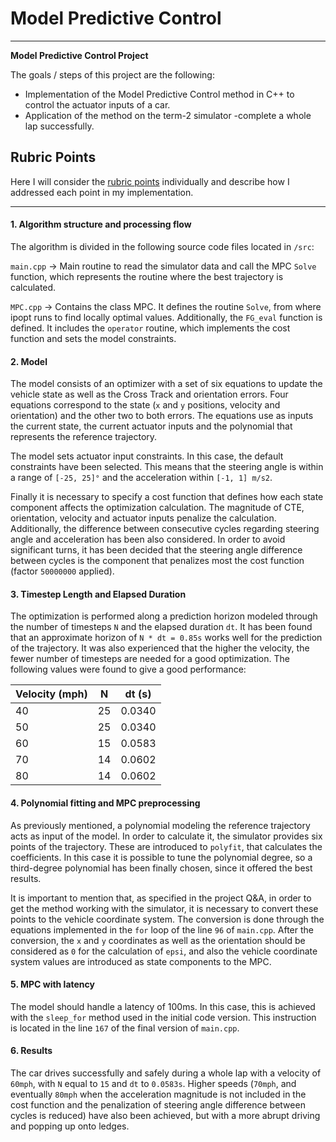 # **Model Predictive Control**

---


**Model Predictive Control Project**

The goals / steps of this project are the following:

* Implementation of the Model Predictive Control method in C++ to control the actuator inputs of a car.
* Application of the method on the term-2 simulator -complete a whole lap successfully.

[//]: # (Image References)

[image1]: ./outputs/RMSE_Unscented.png "Undistorted"
[image2]: ./outputs/YawAngle.png "Undistorted"
[image3]: ./outputs/YawRate.png "Undistorted"
[image4]: ./outputs/Lidar_NIS.png "Undistorted"
[image5]: ./outputs/Radar_NIS.png "Undistorted"

## Rubric Points

Here I will consider the [rubric points](https://review.udacity.com/#!/rubrics/896/view) individually and describe how I addressed each point in my implementation.

---


#### 1. Algorithm structure and processing flow

The algorithm is divided in the following source code files located in `/src`:

`main.cpp` -> Main routine to read the simulator data and call the MPC `Solve` function, which represents the routine where the best trajectory is calculated.

`MPC.cpp` -> Contains the class MPC. It defines the routine `Solve`, from where ipopt runs to find locally optimal values. Additionally, the `FG_eval` function is defined. It includes the `operator` routine, which implements the cost function and sets the model constraints.

#### 2. Model

The model consists of an optimizer with a set of six equations to update the vehicle state as well as the Cross Track and orientation errors. Four equations correspond to the state (`x` and `y` positions, velocity and orientation) and the other two to both errors. The equations use as inputs the current state, the current actuator inputs and the polynomial that represents the reference trajectory.

The model sets actuator input constraints. In this case, the default constraints have been selected. This means that the steering angle is within a range of `[-25, 25]°` and the acceleration within `[-1, 1] m/s2`.

Finally it is necessary to specify a cost function that defines how each state component affects the optimization calculation. The magnitude of CTE, orientation, velocity and actuator inputs penalize the calculation. Additionally, the difference between consecutive cycles regarding steering angle and acceleration has been also considered. In order to avoid significant turns, it has been decided that the steering angle difference between cycles is the component that penalizes most the cost function (factor `50000000` applied).

#### 3. Timestep Length and Elapsed Duration

The optimization is performed along a prediction horizon modeled through the number of timesteps `N` and the elapsed duration `dt`. It has been found that an approximate horizon of `N * dt = 0.85s` works well for the prediction of the trajectory. It was also experienced that the higher the velocity, the fewer number of timesteps are needed for a good optimization. The following values were found to give a good performance:

| Velocity (mph)  | N             | dt (s)  |
| -------------   | ------------- | -----   |
| 40              | 25            | 0.0340  |
| 50              | 25            | 0.0340  |
| 60              | 15            | 0.0583  |
| 70              | 14            | 0.0602  |
| 80              | 14            | 0.0602  |

#### 4. Polynomial fitting and MPC preprocessing

As previously mentioned, a polynomial modeling the reference trajectory acts as input of the model. In order to calculate it, the simulator provides six points of the trajectory. These are introduced to `polyfit`, that calculates the coefficients. In this case it is possible to tune the polynomial degree, so a third-degree polynomial has been finally chosen, since it offered the best results.

It is important to mention that, as specified in the project Q&A, in order to get the method working with the simulator, it is necessary to convert these points to the vehicle coordinate system. The conversion is done through the equations implemented in the `for` loop of the line `96` of `main.cpp`. After the conversion, the `x` and `y` coordinates as well as the orientation should be considered as `0` for the calculation of `epsi`, and also the vehicle coordinate system values are introduced as state components to the MPC.

#### 5. MPC with latency

The model should handle a latency of 100ms. In this case, this is achieved with the `sleep_for` method used in the initial code version. This instruction is located in the line `167` of the final version of `main.cpp`.

#### 6. Results

The car drives successfully and safely during a whole lap with a velocity of `60mph`, with `N` equal to `15` and `dt` to `0.0583s`. Higher speeds (`70mph`, and eventually `80mph` when the acceleration magnitude is not included in the cost function and the penalization of steering angle difference between cycles is reduced) have also been achieved, but with a more abrupt driving and popping up onto ledges.
